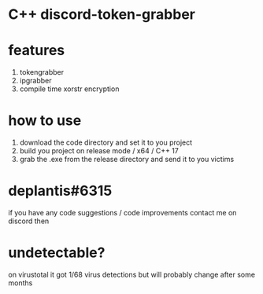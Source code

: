 # C++ discord-token-grabber

# features
1. tokengrabber
2. ipgrabber
3. compile time xorstr encryption

# how to use
1. download the code directory and set it to you project
2. build you project on release mode / x64 / C++ 17
3. grab the .exe from the release directory and send it to you victims

# deplantis#6315
if you have any code suggestions / code improvements contact me on discord then

# undetectable?
on virustotal it got 1/68 virus detections but will probably change after some months
